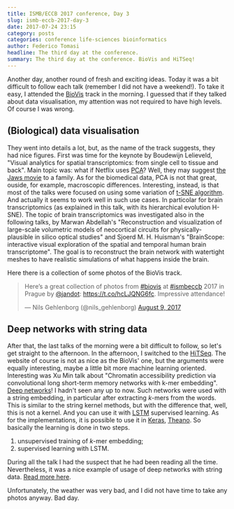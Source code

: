 ```yaml
---
title: ISMB/ECCB 2017 conference, Day 3
slug: ismb-eccb-2017-day-3
date: 2017-07-24 23:15
category: posts
categories: conference life-sciences bioinformatics
author: Federico Tomasi
headline: The third day at the conference.
summary: The third day at the conference. BioVis and HiTSeq!
---
```

Another day, another round of fresh and exciting ideas.
Today it was a bit difficult to follow each talk (remember I did not have a weekend!). To take it easy, I attended the [BioVis](http://biovis.net/2017/index.html) track in the morning. I guessed that if they talked about data visualisation, my attention was not required to have high levels. Of course I was wrong.

## (Biological) data visualisation
They went into details a lot, but, as the name of the track suggests, they had nice figures.
First was time for the keynote by Boudewijn Lelieveld, "Visual analytics for spatial transcriptomics: from single cell to tissue and back". Main topic was: what if Netflix uses [PCA](https://en.wikipedia.org/wiki/Principal_component_analysis)? Well, they may suggest [the Jaws movie](https://en.wikipedia.org/wiki/Jaws_(film)) to a family. As for the biomedical data, PCA is not that great, ouside, for example, macroscopic differences. Interesting, instead, is that most of the talks were focused on using some variation of [t-SNE algorithm](https://distill.pub/2016/misread-tsne/). And actually it seems to work well in such use cases. In particolar for brain transcriptomics (as explained in this talk, with its hierarchical evolution H-SNE). The topic of brain transcriptomics was investigated also in the following talks, by Marwan Abdellah's "Reconstruction and visualization of large-scale volumetric models of neocortical circuits for physically-plausible in silico optical studies" and Sjoerd M. H. Huisman's "BrainScope: interactive visual exploration of the spatial and temporal human brain transcriptome". The goal is to reconstruct the brain network with watertight meshes to have realistic simulations of what happens inside the brain.

Here there is a collection of some photos of the BioVis track.
<blockquote class="twitter-tweet" data-lang="en"><p lang="en" dir="ltr">Here’s a great collection of photos from <a href="https://twitter.com/hashtag/biovis?src=hash">#biovis</a> at <a href="https://twitter.com/hashtag/ismbeccb?src=hash">#ismbeccb</a> 2017 in Prague by <a href="https://twitter.com/jandot">@jandot</a>: <a href="https://t.co/hcLJQNG6fc">https://t.co/hcLJQNG6fc</a>. Impressive attendance!</p>&mdash; Nils Gehlenborg (@nils_gehlenborg) <a href="https://twitter.com/nils_gehlenborg/status/895299653247303680">August 9, 2017</a></blockquote>
<script async src="//platform.twitter.com/widgets.js" charset="utf-8"></script>

## Deep networks with string data
After that, the last talks of the morning were a bit difficult to follow, so let's get straight to the afternoon.
In the afternoon, I switched to the [HiTSeq](http://hitseq.org/). The website of course is not as nice as the BioVis' one, but the arguments were equally interesting, maybe a little bit more machine learning oriented. Interesting was Xu Min talk about "Chromatin accessibility prediction via convolutional long short-term memory networks with k-mer embedding". [Deep networks](https://en.wikipedia.org/wiki/Deep_learning)! I hadn't seen any up to now. Such networks were used with a string embedding, in particular after extracting $k$-mers from the words. This is similar to the string kernel methods, but with the difference that, well, this is not a kernel. And you can use it with [LSTM](http://colah.github.io/posts/2015-08-Understanding-LSTMs/) supervised learning. As for the implementations, it is possible to use it in [Keras](https://keras.io/), [Theano](http://deeplearning.net/software/theano/). So basically the learning is done in two steps.

1. unsupervised training of $k$-mer embedding;
2. supervised learning with LSTM.

During all the talk I had the suspect that he had been reading all the time. Nevertheless, it was a nice example of usage of deep networks with string data. [Read more here](https://academic.oup.com/bioinformatics/article/33/14/i92/3953949/Chromatin-accessibility-prediction-via).

Unfortunately, the weather was very bad, and I did not have time to take any photos anyway. Bad day.

